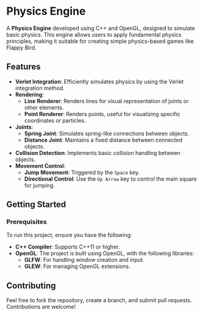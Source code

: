 # Physics Engine

A **Physics Engine** developed using C++ and OpenGL, designed to simulate basic physics. This engine allows users to apply fundamental physics principles, making it suitable for creating simple physics-based games like Flappy Bird.

## Features

- **Verlet Integration**: Efficiently simulates physics by using the Verlet integration method.
- **Rendering**:
  - **Line Renderer**: Renders lines for visual representation of joints or other elements.
  - **Point Renderer**: Renders points, useful for visualizing specific coordinates or particles.
- **Joints**:
  - **Spring Joint**: Simulates spring-like connections between objects.
  - **Distance Joint**: Maintains a fixed distance between connected objects.
- **Collision Detection**: Implements basic collision handling between objects.
- **Movement Control**:
  - **Jump Movement**: Triggered by the `Space` key.
  - **Directional Control**: Use the `Up Arrow` key to control the main square for jumping.

## Getting Started

### Prerequisites

To run this project, ensure you have the following:

- **C++ Compiler**: Supports C++11 or higher.
- **OpenGL**: The project is built using OpenGL, with the following libraries:
  - **GLFW**: For handling window creation and input.
  - **GLEW**: For managing OpenGL extensions.


## Contributing

Feel free to fork the repository, create a branch, and submit pull requests. Contributions are welcome!
